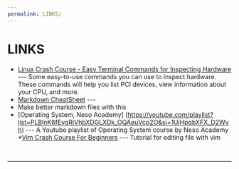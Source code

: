 ```yaml
---
permalink: LINKS/
---
```


# LINKS

* [Linux Crash Course - Easy Terminal Commands for Inspecting Hardware](https://youtu.be/oGyJr-iUwt8?si=59V2boc0XfmlFekg) --- 
Some easy-to-use commands you can use to inspect hardware. 
These commands will help you list PCI devices, view information about your CPU, and more.
* [Markdown CheatSheet](https://github.com/adam-p/markdown-here/wiki/Markdown-Cheatsheet) ---
* Make better markdown files with this
* [Operating System, Neso Academy] (https://youtube.com/playlist?list=PLBlnK6fEyqRiVhbXDGLXDk_OQAeuVcp2O&si=1UjHpqbXFX_D2Wvh) ---
A Youtube playlist of Operating System course by Neso Academy
*[Vim Crash Course For Beginners](https://www.youtube.com/watch?v=jXud3JybsG4) ---
Tutorial for editing file with vim
<br>
<hr>
